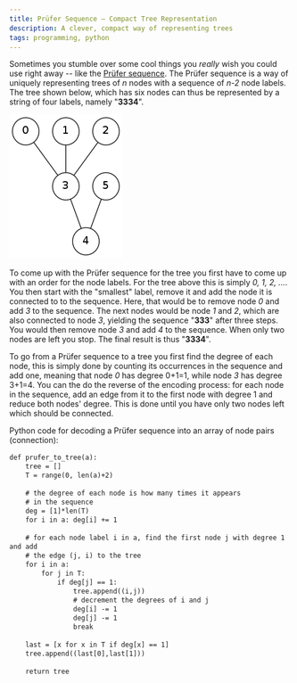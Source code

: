 ```yaml
---
title: Prüfer Sequence – Compact Tree Representation
description: A clever, compact way of representing trees
tags: programming, python
---
```


Sometimes you stumble over some cool things you *really* wish you could use
right away -- like the [Prüfer
sequence](http://en.wikipedia.org/wiki/Pr%C3%BCfer_sequence). The Prüfer
sequence is a way of uniquely representing trees of *n* nodes with a sequence of
*n-2* node labels. The tree shown below, which has six nodes can thus be
represented by a string of four labels, namely "**3334**".

![The tree represented by "3334".](/images/pruferexample.png)

To come up with the Prüfer sequence for the tree you first have to come up with
an order for the node labels. For the tree above this is simply *0, 1, 2, …*.
You then start with the "smallest" label, remove it and add the node it is
connected to to the sequence. Here, that would be to remove node *0* and add *3*
to the sequence. The next nodes would be node *1* and *2*, which are also
connected to node *3*, yielding the sequence "**333**" after three steps. You
would then remove node *3* and add *4* to the sequence. When only two nodes are
left you stop. The final result is thus "**3334**".

To go from a Prüfer sequence to a tree you first find the degree of each node,
this is simply done by counting its occurrences in the sequence and add one,
meaning that node *0* has degree 0+1=1, while node *3* has degree 3+1=4. You can
the do the reverse of the encoding process: for each node in the sequence, add
an edge from it to the first node with degree 1 and reduce both nodes' degree.
This is done until you have only two nodes left which should be connected.

Python code for decoding a Prüfer sequence into an array of node pairs (connection):

~~~{.python}
def prufer_to_tree(a):
    tree = []
    T = range(0, len(a)+2)

    # the degree of each node is how many times it appears
    # in the sequence
    deg = [1]*len(T)
    for i in a: deg[i] += 1

    # for each node label i in a, find the first node j with degree 1 and add
    # the edge (j, i) to the tree
    for i in a:
        for j in T:
            if deg[j] == 1:
                tree.append((i,j))
                # decrement the degrees of i and j
                deg[i] -= 1
                deg[j] -= 1
                break

    last = [x for x in T if deg[x] == 1]
    tree.append((last[0],last[1]))

    return tree
~~~
